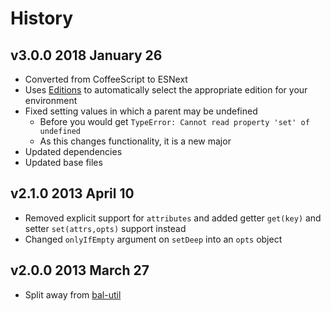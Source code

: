 # History

## v3.0.0 2018 January 26
- Converted from CoffeeScript to ESNext
- Uses [Editions](https://github.com/bevry/editions) to automatically select the appropriate edition for your environment
- Fixed setting values in which a parent may be undefined
    - Before you would get `TypeError: Cannot read property 'set' of undefined`
    - As this changes functionality, it is a new major
- Updated dependencies
- Updated base files

## v2.1.0 2013 April 10
- Removed explicit support for `attributes` and added getter `get(key)` and setter `set(attrs,opts)` support instead
- Changed `onlyIfEmpty` argument on `setDeep` into an `opts` object

## v2.0.0 2013 March 27
- Split away from [bal-util](https://github.com/balupton/bal-util)
